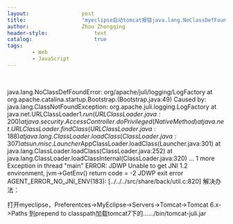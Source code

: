 ```yaml
---
layout:					post
title:					"myeclipse启动tomcat报错java.lang.NoClassDefFoundError: org/apache/juli/logging/LogFactory"
author:					Zhou Zhongqing
header-style:				text
catalog:					true
tags:
		- Web
		- JavaScript
---
```

​

java.lang.NoClassDefFoundError: org/apache/juli/logging/LogFactory
	at org.apache.catalina.startup.Bootstrap.<clinit>(Bootstrap.java:49)
Caused by: java.lang.ClassNotFoundException: org.apache.juli.logging.LogFactory
	at java.net.URLClassLoader$1.run(URLClassLoader.java:200)
	at java.security.AccessController.doPrivileged(Native Method)
	at java.net.URLClassLoader.findClass(URLClassLoader.java:188)
	at java.lang.ClassLoader.loadClass(ClassLoader.java:307)
	at sun.misc.Launcher$AppClassLoader.loadClass(Launcher.java:301)
	at java.lang.ClassLoader.loadClass(ClassLoader.java:252)
	at java.lang.ClassLoader.loadClassInternal(ClassLoader.java:320)
	... 1 more
Exception in thread "main" ERROR: JDWP Unable to get JNI 1.2 environment, jvm->GetEnv() return code = -2
JDWP exit error AGENT_ERROR_NO_JNI_ENV(183):  [../../../src/share/back/util.c:820]
解决办法：



打开myeclipse，Preferentces->MyEclipse->Servers->Tomcat->Tomcat 6.x->Paths
到prepend to classpath加载tomcat7下的……/bin/tomcat-juli.jar

​